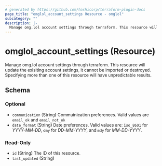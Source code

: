 ```yaml
---
# generated by https://github.com/hashicorp/terraform-plugin-docs
page_title: "omglol_account_settings Resource - omglol"
subcategory: ""
description: |-
  Manage omg.lol account settings through terraform. This resource will update the exisiting account settings, it cannot be imported or destroyed. Specifying more than one of this resource will have unpredictable results.
---
```


# omglol_account_settings (Resource)

Manage omg.lol account settings through terraform. This resource will update the exisiting account settings, it cannot be imported or destroyed. Specifying more than one of this resource will have unpredictable results.



<!-- schema generated by tfplugindocs -->
## Schema

### Optional

- `communication` (String) Commuinication preferences. Valid values are `email_ok` and `email_not_ok`
- `date_format` (String) Date preferences. Valid values are: `iso_8601` for *YYYY-MM-DD*, `dmy` for *DD-MM-YYYY*, and `mdy` for *MM-DD-YYYY*.

### Read-Only

- `id` (String) The ID of this resource.
- `last_updated` (String)


